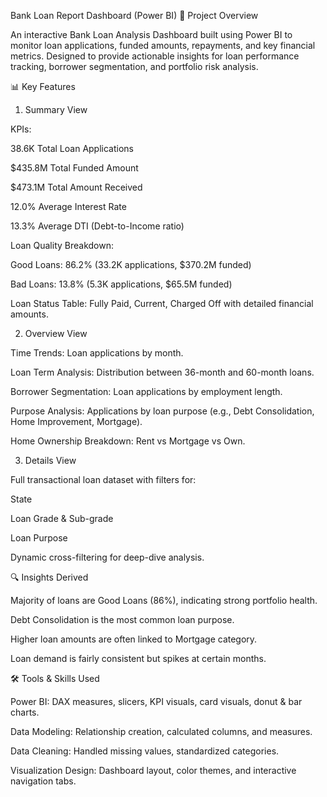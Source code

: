 Bank Loan Report Dashboard (Power BI)
📌 Project Overview

An interactive Bank Loan Analysis Dashboard built using Power BI to monitor loan applications, funded amounts, repayments, and key financial metrics.
Designed to provide actionable insights for loan performance tracking, borrower segmentation, and portfolio risk analysis.

📊 Key Features
1. Summary View

KPIs:

38.6K Total Loan Applications

$435.8M Total Funded Amount

$473.1M Total Amount Received

12.0% Average Interest Rate

13.3% Average DTI (Debt-to-Income ratio)

Loan Quality Breakdown:

Good Loans: 86.2% (33.2K applications, $370.2M funded)

Bad Loans: 13.8% (5.3K applications, $65.5M funded)

Loan Status Table: Fully Paid, Current, Charged Off with detailed financial amounts.

2. Overview View

Time Trends: Loan applications by month.

Loan Term Analysis: Distribution between 36-month and 60-month loans.

Borrower Segmentation: Loan applications by employment length.

Purpose Analysis: Applications by loan purpose (e.g., Debt Consolidation, Home Improvement, Mortgage).

Home Ownership Breakdown: Rent vs Mortgage vs Own.

3. Details View

Full transactional loan dataset with filters for:

State

Loan Grade & Sub-grade

Loan Purpose

Dynamic cross-filtering for deep-dive analysis.

🔍 Insights Derived

Majority of loans are Good Loans (86%), indicating strong portfolio health.

Debt Consolidation is the most common loan purpose.

Higher loan amounts are often linked to Mortgage category.

Loan demand is fairly consistent but spikes at certain months.

🛠 Tools & Skills Used

Power BI: DAX measures, slicers, KPI visuals, card visuals, donut & bar charts.

Data Modeling: Relationship creation, calculated columns, and measures.

Data Cleaning: Handled missing values, standardized categories.

Visualization Design: Dashboard layout, color themes, and interactive navigation tabs.

